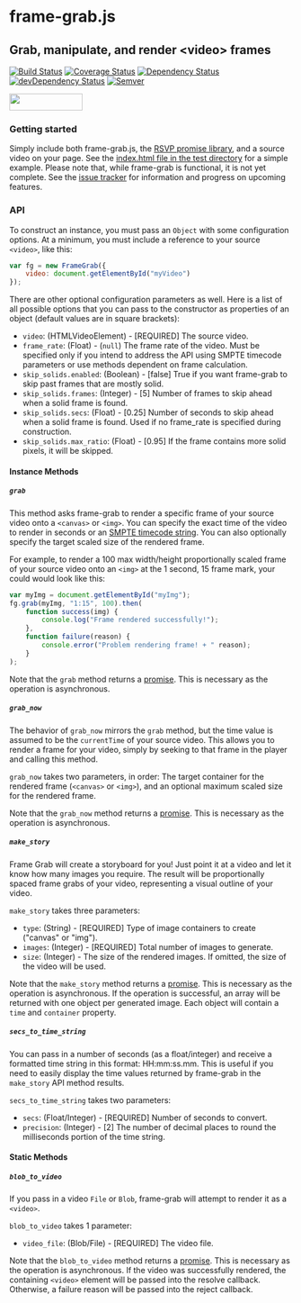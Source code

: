 frame-grab.js
=============

## Grab, manipulate, and render &lt;video> frames

[![Build Status](https://travis-ci.org/rnicholus/frame-grab.js.svg?branch=master)](https://travis-ci.org/rnicholus/frame-grab.js)
[![Coverage Status](https://coveralls.io/repos/rnicholus/frame-grab.js/badge.png?branch=master)](https://coveralls.io/r/rnicholus/frame-grab.js?branch=master)
[![Dependency Status](https://david-dm.org/rnicholus/frame-grab.js.svg?theme=shields.io)](https://david-dm.org/rnicholus/frame-grab.js)
[![devDependency Status](https://david-dm.org/rnicholus/frame-grab.js/dev-status.svg?theme=shields.io)](https://david-dm.org/rnicholus/frame-grab.js#info=devDependencies)
[![Semver](http://img.shields.io/SemVer/2.0.0.png)](http://semver.org/spec/v2.0.0.html)

<img src="http://benschwarz.github.io/bower-badges/badge@2x.png" width="130" height="30">


### Getting started
Simply include both frame-grab.js, the [RSVP promise library][rsvp], and a source video
on your page.  See the [index.html file in the test directory][testindex]
for a simple example.  Please note that, while frame-grab is functional, it is not
yet complete.  See the [issue tracker][issues] for information and progress
on upcoming features.

### API
To construct an instance, you must pass an `Object` with some configuration options.
At a minimum, you must include a reference to your source `<video>`, like this:

```javascript
var fg = new FrameGrab({
    video: document.getElementById("myVideo")
});
```

There are other optional configuration parameters as well.  Here is a list of all
possible options that you can pass to the constructor as properties of an object
(default values are in square brackets):
- `video`: (HTMLVideoElement) - [REQUIRED] The source video.
- `frame_rate`: (Float) - (`null`) The frame rate of the video.  Must be specified only if you intend to address the API using SMPTE timecode parameters or use methods dependent on frame calculation.
- `skip_solids.enabled`: (Boolean) - [false] True if you want frame-grab to skip past frames that are mostly solid.
- `skip_solids.frames`: (Integer) - [5] Number of frames to skip ahead when a solid frame is found.
- `skip_solids.secs`: (Float) - [0.25] Number of seconds to skip ahead when a solid frame is found.  Used if no frame_rate is specified during construction.
- `skip_solids.max_ratio`: (Float) - [0.95] If the frame contains more solid pixels, it will be skipped.


#### Instance Methods

##### `grab`
This method asks frame-grab to render a specific frame of your source video onto
a `<canvas>` or `<img>`.  You can specify the exact time of the video to render in seconds
or an [SMPTE timecode string][timecode].  You can also optionally specify the
target scaled size of the rendered frame.

For example, to render a 100 max width/height proportionally scaled frame of your
source video onto an `<img>` at the 1 second, 15 frame mark, your could would
look like this:

```javascript
var myImg = document.getElementById("myImg");
fg.grab(myImg, "1:15", 100).then(
    function success(img) {
        console.log("Frame rendered successfully!");
    },
    function failure(reason) {
        console.error("Problem rendering frame! + " reason);
    }
);
```

Note that the `grab` method returns a [promise][promise].  This is necessary as
the operation is asynchronous.


##### `grab_now`
The behavior of `grab_now` mirrors the `grab` method, but the time value is assumed to
be the `currentTime` of your source video.  This allows you to render a frame
for your video, simply by seeking to that frame in the player and calling this method.

`grab_now` takes two parameters, in order: The target container for the rendered frame
(`<canvas>` or `<img>`), and an optional maximum scaled size for the rendered frame.

Note that the `grab_now` method returns a [promise][promise].  This is necessary as
the operation is asynchronous.

##### `make_story`
Frame Grab will create a storyboard for you!  Just point it at a video and let it know
how many images you require.  The result will be proportionally spaced frame grabs of
your video, representing a visual outline of your video.

`make_story` takes three parameters:
- `type`: (String) - [REQUIRED] Type of image containers to create ("canvas" or "img").
- `images`: (Integer) - [REQUIRED] Total number of images to generate.
- `size`: (Integer) - The size of the rendered images.  If omitted, the size of the video will be used.

Note that the `make_story` method returns a [promise][promise].  This is necessary as
the operation is asynchronous.  If the operation is successful, an array will be returned
with one object per generated image.  Each object will contain a `time` and `container`
property.


##### `secs_to_time_string`
You can pass in a number of seconds (as a float/integer) and receive a formatted time string
in this format: HH:mm:ss.mm.  This is useful if you need to easily display the time values
returned by frame-grab in the `make_story` API method results. 

`secs_to_time_string` takes two parameters:
- `secs`: (Float/Integer) - [REQUIRED] Number of seconds to convert.
- `precision`: (Integer) - [2] The number of decimal places to round the milliseconds portion of the time string.


#### Static Methods

##### `blob_to_video`
If you pass in a video `File` or `Blob`, frame-grab will attempt to render it as a 
`<video>`.

`blob_to_video` takes 1 parameter:
- `video_file`: (Blob/File) - [REQUIRED] The video file.

Note that the `blob_to_video` method returns a [promise][promise].  This is necessary as
the operation is asynchronous.  If the video was successfully rendered, the containing
`<video>` element will be passed into the resolve callback.  Otherwise, a failure reason
will be passed into the reject callback.

[issues]: https://github.com/rnicholus/frame-grab.js/issues
[promise]: http://promises-aplus.github.io/promises-spec/
[rsvp]: https://github.com/tildeio/rsvp.js/tree/master
[testindex]: https://github.com/rnicholus/frame-grab.js/blob/master/test/index.html
[timecode]: https://documentation.apple.com/en/finalcutpro/usermanual/index.html#chapter=D%26section=5%26tasks=true